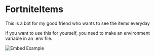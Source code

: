 # FortniteItems
This is a bot for my good friend who wants to see the items everyday

if you want to use this for yourself, you need to make an environment variable in an .env file.

![Embed Example](https://i.ibb.co/fX1TmVD/Screenshot-2022-06-05-022426.png) <br />
